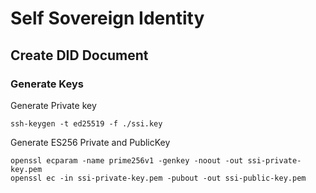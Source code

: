 # Self Sovereign Identity

## Create DID Document

### Generate Keys

Generate Private key
```shell
ssh-keygen -t ed25519 -f ./ssi.key
```


Generate ES256 Private and PublicKey

```shell
openssl ecparam -name prime256v1 -genkey -noout -out ssi-private-key.pem
openssl ec -in ssi-private-key.pem -pubout -out ssi-public-key.pem
```
